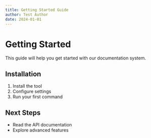 ```yaml
---
title: Getting Started Guide
author: Test Author
date: 2024-01-01
---
```


# Getting Started

This guide will help you get started with our documentation system.

## Installation

1. Install the tool
2. Configure settings
3. Run your first command

## Next Steps

- Read the API documentation
- Explore advanced features
